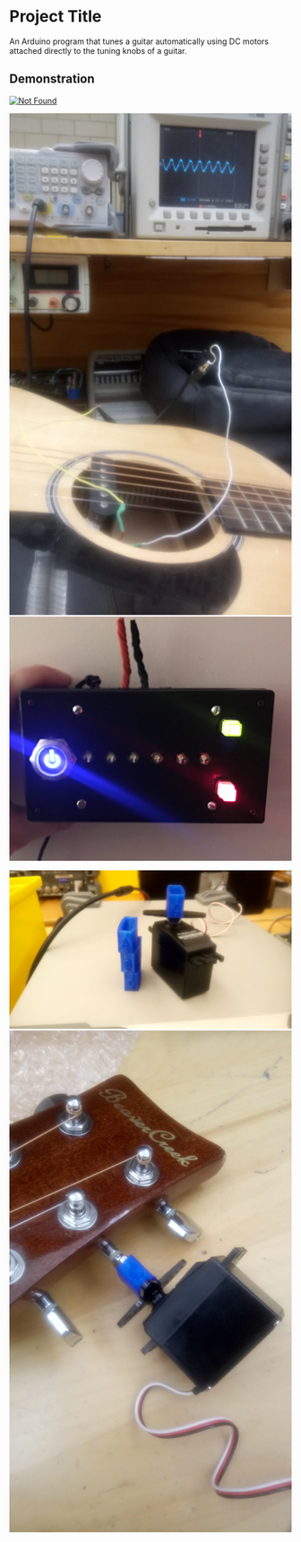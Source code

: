 # Project Title

An Arduino program that tunes a guitar automatically using DC motors attached directly to the tuning knobs of a guitar.

## Demonstration
[![Not Found](https://img.youtube.com/vi/g_ZutZl-uOI/0.jpg)](https://www.youtube.com/watch?v=g_ZutZl-uOI)

![Not Found](/media/signal.JPG "Signal")
![Not Found](/media/led_box.jpg "LED Box")

![Not Found](/media/servo.JPG "Servo")
![Not Found](/media/servo_attached.JPG "Servo Attached")




